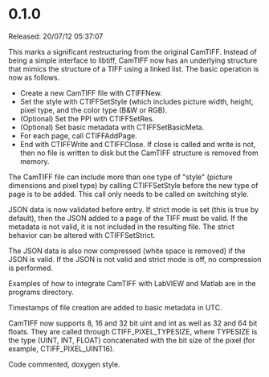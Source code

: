 0.1.0
=====
Released: 20/07/12 05:37:07

This marks a significant restructuring from the original CamTIFF. Instead of
being a simple interface to libtiff, CamTIFF now has an underlying structure
that mimics the structure of a TIFF using a linked list. The basic operation is now as follows.
  - Create a new CamTIFF file with CTIFFNew.
  - Set the style with CTIFFSetStyle (which includes picture width, height, pixel type, and the color type (B&W or RGB).
  - (Optional) Set the PPI with CTIFFSetRes.
  - (Optional) Set basic metadata with CTIFFSetBasicMeta.
  - For each page, call CTIFFAddPage.
  - End with CTIFFWrite and CTIFFClose. If close is called and write is not, then no file is written to disk but the CamTIFF structure is removed from memory.

The CamTIFF file can include more than one type of "style" (picture dimensions
and pixel type) by calling CTIFFSetStyle before the new type of page is to be
added. This call only needs to be called on switching style.

JSON data is now validated before entry. If strict mode is set (this is true
by default), then the JSON added to a page of the TIFF must be valid. If the
metadata is not valid, it is not included in the resulting file. The strict
behavior can be altered with CTIFFSetStrict.

The JSON data is also now compressed (white space is removed) if the JSON is
valid. If the JSON is not valid and strict mode is off, no compression is
performed.

Examples of how to integrate CamTIFF with LabVIEW and Matlab are in the
programs directory.

Timestamps of file creation are added to basic metadata in UTC.

CamTIFF now supports 8, 16 and 32 bit uint and int as well as 32 and 64 bit
floats. They are called through CTIFF\_PIXEL\_TYPESIZE, where TYPESIZE is
the type (UINT, INT, FLOAT) concatenated with the bit size of the pixel (for
example, CTIFF\_PIXEL\_UINT16).

Code commented, doxygen style.
